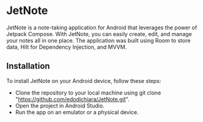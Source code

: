 # JetNote

JetNote is a note-taking application for Android that leverages the power of Jetpack Compose. With JetNote, you can easily create, edit, and manage your notes all in one place.
The application was built using Room to store data, Hilt for Dependency Injection, and MVVM.

## Installation

To install JetNote on your Android device, follow these steps:
- Clone the repository to your local machine using git clone "https://github.com/edodichiara/JetNote.git".
- Open the project in Android Studio.
- Run the app on an emulator or a physical device.

